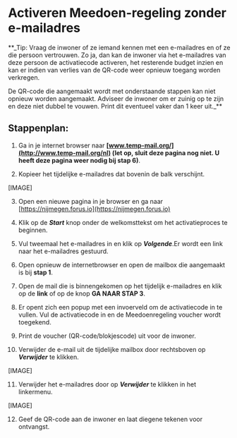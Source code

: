 # Activeren Meedoen-regeling zonder e-mailadres

**_Tip: Vraag de inwoner of ze iemand kennen met een e-mailadres en of ze die persoon vertrouwen. Zo ja, dan kan de inwoner via het e-mailadres van deze persoon de activatiecode activeren, het resterende budget inzien en kan er indien van verlies van de QR-code weer opnieuw toegang worden verkregen.

De QR-code die aangemaakt wordt met onderstaande stappen kan niet opnieuw worden aangemaakt. Adviseer de inwoner om er zuinig op te zijn en deze niet dubbel te vouwen. Print dit eventueel vaker dan 1 keer uit._**

## Stappenplan:


1. Ga in je internet browser naar **[www.temp-mail.org/](http://www.temp-mail.org/nl) (let op, sluit deze pagina nog niet. U heeft deze pagina weer nodig bij stap 6)**.

2. Kopieer het tijdelijke e-mailadres dat bovenin de balk verschijnt.


[IMAGE]

3. Open een nieuwe pagina in je browser en ga naar [https://nijmegen.forus.io](https://nijmegen.forus.io)

4. Klik op de **_Start_** knop onder de welkomsttekst om het activatieproces te beginnen.

5. Vul tweemaal het e-mailadres in en klik op **_Volgende_**.Er wordt een link naar het e-mailadres gestuurd.

6. Open opnieuw de internetbrowser en open de mailbox die aangemaakt is bij **stap 1**.

7. Open de mail die is binnengekomen op het tijdelijk e-mailadres en klik op de **link** of op de knop **GA NAAR STAP 3**.

8. Er opent zich een popup met een invoerveld om de activatiecode in te vullen. Vul de activatiecode in en de Meedoenregeling voucher wordt toegekend.

9. Print de voucher (QR-code/blokjescode) uit voor de inwoner.

10. Verwijder de e-mail uit de tijdelijke mailbox door rechtsboven op **_Verwijder_** te klikken.

[IMAGE]

11. Verwijder het e-mailadres door op **_Verwijder_** te klikken in het linkermenu.

[IMAGE]

12. Geef de QR-code aan de inwoner en laat diegene tekenen voor ontvangst.
